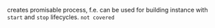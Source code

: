 creates promisable process, f.e. can be used for building instance with `start` and `stop` lifecycles. `not covered`
